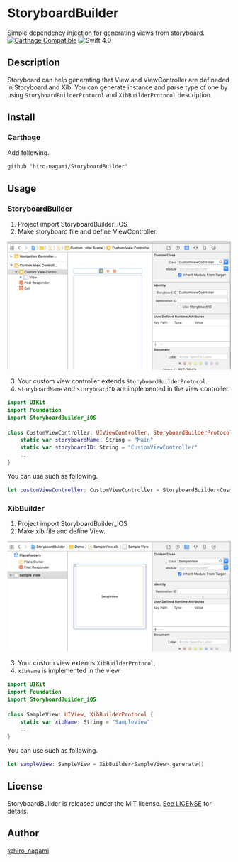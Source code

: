 

# StoryboardBuilder
Simple dependency injection for generating views from storyboard.
[![Carthage Compatible](https://img.shields.io/badge/Carthage-compatible-4BC51D.svg?style=flat)](https://github.com/Carthage/Carthage)
![Swift 4.0](https://img.shields.io/badge/Swift-4.0-orange.svg?style=flat)

## Description
Storyboard can help generating that View and ViewController are defineded in Storyboard and Xib. You can generate instance and parse type of one by using `StoryboardBuilderProtocol` and `XibBuilderProtocol` description.

## Install
### Carthage
Add following.
```
github "hiro-nagami/StoryboardBuilder"
```

## Usage
### StoryboardBuilder

1. Project import StoryboardBuilder_iOS
2. Make storyboard file and define ViewController.

<img src=https://raw.githubusercontent.com/hiro-nagami/resource-repo/master/StoryboardBuilder/storyboard.png alt=storyboard width=600px />

3. Your custom view controller extends `StoryboardBuilderProtocol`.
4. `storyboardName` and `storyboardID` are implemented in the view controller.
```swift
import UIKit
import Foundation
import StoryboardBuilder_iOS

class CustomViewController: UIViewController, StoryboardBuilderProtocol {
    static var storyboardName: String = "Main"
    static var storyboardID: String = "CustomViewController"
    ...
}
```

You can use such as following.
```swift
let customViewController: CustomViewController = StoryboardBuilder<CustomViewController>.generate()
```

### XibBuilder

1. Project import StoryboardBuilder_iOS
2. Make xib file and define View.

<img src=https://raw.githubusercontent.com/hiro-nagami/resource-repo/master/StoryboardBuilder/xib.png alt=xib width=600px />

3. Your custom view extends `XibBuilderProtocol`.
4. `xibName` is implemented in the view.
```swift
import UIKit
import Foundation
import StoryboardBuilder_iOS

class SampleView: UIView, XibBuilderProtocol {
    static var xibName: String = "SampleView"
    ...
}
```

You can use such as following.
```swift
let sampleView: SampleView = XibBuilder<SampleView>.generate()
```

## License

StoryboardBuilder is released under the MIT license. [See LICENSE](https://github.com/hiro-nagami/StoryboardBuilder/blob/master/LICENSE) for details.

## Author
[@hiro_nagami](https://twitter.com/nagami_hiro)
